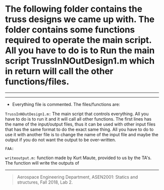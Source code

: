 # The following folder contains the truss designs we came up with. The folder contains some functions required to operate the main script. All you have to do is to **Run the main script TrussInNOutDesign1.m** which in return will call the other functions/files.

---


---

* Everything file is commented. The files/functions are:

`TrussInNOutDesign1.m:` The main script that controls everything. All you have to do is to run it and it will call all other functions. The first lines has the name of the input/output files, thus it can be used with other input files that has the same format to do the exact same thing. All you have to do to use it with another file is to change the name of the input file and maybe the output if you do not want the output to be over-written.

`FAA:`

`writeoutput.m:` function made by Kurt Maute, provided to us by the TA's. The function will write the outputs of 



---
> Aerospace Engineering Department, ASEN2001: Statics and structures, Fall 2018, Lab 2.